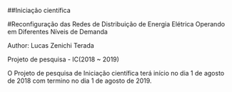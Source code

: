 ##Iniciação científica

#Reconfiguração das Redes de Distribuição de Energia Elétrica Operando em Diferentes Níveis de Demanda 

Author: Lucas Zenichi Terada

Projeto de pesquisa - IC(2018 ~ 2019)

O Projeto de pesquisa de Iniciação científica terá início no dia 1 de agosto de 2018 com termino no dia 1 de agosto de 2019.
